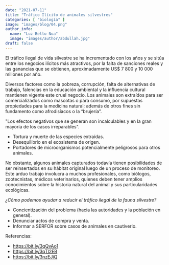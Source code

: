 ```yaml
---
date: "2021-07-11"
title: "Tráfico Ilícito de animales silvestres"
categories: [ "biología" ]
image: "images/blog/04.png"
author_info: 
  name: "Luz Bello Noa"
  image: "images/author/abdullah.jpg"
draft: false
---
```


El tráfico ilegal de vida silvestre se ha incrementado con los años y se sitúa entre los negocios ilícitos más atractivos, por la falta de sanciones reales y las ganancias que se obtienen, aproximadamente US$ 7 800 y 10 000 millones por año.

Diversos factores como la pobreza, corrupción, falta de alternativas de trabajo, falencias en la educación ambiental y la influencia cultural mantienen vigente este cruel negocio. Los animales son extraídos para ser comercializados como mascotas o para consumo, por supuestas propiedades para la medicina natural; además de otros fines sin fundamento como afrodisíacos o la “brujería”.

"Los efectos negativos que se generan son incalculables y en la gran mayoría de los casos irreparables".

- Tortura y muerte de las especies extraídas.
- Desequilibrio en el ecosistema de origen.
- Portadores de microorganismos potencialmente peligrosos para otros animales.

No obstante, algunos animales capturados todavía tienen posibilidades de ser reinsertados en su hábitat original luego de un proceso de monitoreo. Este arduo trabajo involucra a muchos profesionales, como biólogos, zootecnistas, médicos veterinarios, quienes deben tener amplios conocimientos sobre la historia natural del animal y sus particularidades ecológicas.

*¿Cómo podemos ayudar a reducir el tráfico ilegal de la fauna silvestre?*

- Concientización del problema (hacia las autoridades y la población en general).
- Denunciar actos de compra y venta.
- Informar a SERFOR sobre casos de animales en cautiverio.

Referencias:

- https://bit.ly/3qQvAo1
- https://bit.ly/3qTl2EB
- https://bit.ly/3nzEJiQ